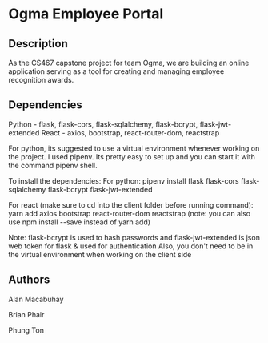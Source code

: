 # Ogma Employee Portal

## Description

As the CS467 capstone project for team Ogma, we are building an online application serving as a tool for creating and managing employee recognition awards.

## Dependencies

Python - flask, flask-cors, flask-sqlalchemy, flask-bcrypt, flask-jwt-extended
React - axios, bootstrap, react-router-dom, reactstrap

For python, its suggested to use a virtual environment whenever working on the project.
I used pipenv. Its pretty easy to set up and you can start it with the command pipenv shell. 

To install the dependencies:
For python:
pipenv install flask flask-cors flask-sqlalchemy flask-bcrypt flask-jwt-extended

For react (make sure to cd into the client folder before running command):
yarn add axios bootstrap react-router-dom reactstrap (note: you can also use npm install --save instead of yarn add)

Note: flask-bcrypt is used to hash passwords and flask-jwt-extended is json web token for flask & used for authentication
Also, you don't need to be in the virtual environment when working on the client side

## Authors
Alan Macabuhay

Brian Phair

Phung Ton 
